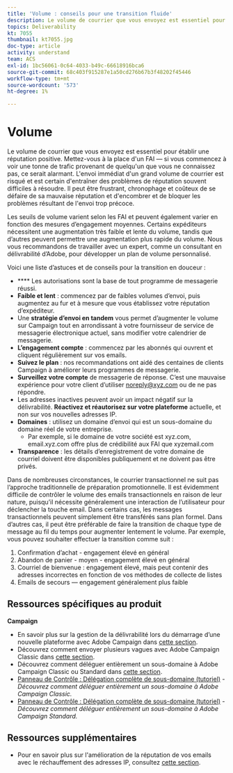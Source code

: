 ```yaml
---
title: 'Volume : conseils pour une transition fluide'
description: Le volume de courrier que vous envoyez est essentiel pour établir une réputation positive. Apprenez ce que vous pouvez faire pour une transition fluide.
topics: Deliverability
kt: 7055
thumbnail: kt7055.jpg
doc-type: article
activity: understand
team: ACS
exl-id: 1bc56061-0c64-4033-b49c-66618916bca6
source-git-commit: 68c403f915287e1a50cd276b67b3f48202f45446
workflow-type: tm+mt
source-wordcount: '573'
ht-degree: 1%

---
```


# Volume

Le volume de courrier que vous envoyez est essentiel pour établir une réputation positive. Mettez-vous à la place d&#39;un FAI — si vous commencez à voir une tonne de trafic provenant de quelqu&#39;un que vous ne connaissez pas, ce serait alarmant. L&#39;envoi immédiat d&#39;un grand volume de courrier est risqué et est certain d&#39;entraîner des problèmes de réputation souvent difficiles à résoudre. Il peut être frustrant, chronophage et coûteux de se défaire de sa mauvaise réputation et d&#39;encombrer et de bloquer les problèmes résultant de l&#39;envoi trop précoce.

Les seuils de volume varient selon les FAI et peuvent également varier en fonction des mesures d’engagement moyennes. Certains expéditeurs nécessitent une augmentation très faible et lente du volume, tandis que d’autres peuvent permettre une augmentation plus rapide du volume. Nous vous recommandons de travailler avec un expert, comme un consultant en délivrabilité d’Adobe, pour développer un plan de volume personnalisé.

Voici une liste d’astuces et de conseils pour la transition en douceur :

* **** Les autorisations sont la base de tout programme de messagerie réussi.
* **Faible et lent**  : commencez par de faibles volumes d’envoi, puis augmentez au fur et à mesure que vous établissez votre réputation d’expéditeur.
* Une **stratégie d’envoi en tandem** vous permet d’augmenter le volume sur Campaign tout en arrondissant à votre fournisseur de service de messagerie électronique actuel, sans modifier votre calendrier de messagerie.
* **L’engagement compte**  : commencez par les abonnés qui ouvrent et cliquent régulièrement sur vos emails.
* **Suivez le plan**  : nos recommandations ont aidé des centaines de clients Campaign à améliorer leurs programmes de messagerie.
* **Surveillez votre compte** de messagerie de réponse. C’est une mauvaise expérience pour votre client d’utiliser noreply@xyz.com ou de ne pas répondre.
* Les adresses inactives peuvent avoir un impact négatif sur la délivrabilité. **Réactivez et réautorisez sur votre plateforme** actuelle, et non sur vos nouvelles adresses IP.
* **Domaines**  : utilisez un domaine d’envoi qui est un sous-domaine du domaine réel de votre entreprise.
   * Par exemple, si le domaine de votre société est xyz.com, email.xyz.com offre plus de crédibilité aux FAI que xyzemail.com
* **Transparence**  : les détails d’enregistrement de votre domaine de courriel doivent être disponibles publiquement et ne doivent pas être privés.

Dans de nombreuses circonstances, le courrier transactionnel ne suit pas l’approche traditionnelle de préparation promotionnelle. Il est évidemment difficile de contrôler le volume des emails transactionnels en raison de leur nature, puisqu’il nécessite généralement une interaction de l’utilisateur pour déclencher la touche email. Dans certains cas, les messages transactionnels peuvent simplement être transférés sans plan formel. Dans d’autres cas, il peut être préférable de faire la transition de chaque type de message au fil du temps pour augmenter lentement le volume. Par exemple, vous pouvez souhaiter effectuer la transition comme suit :

1. Confirmation d’achat - engagement élevé en général
2. Abandon de panier - moyen - engagement élevé en général
3. Courriel de bienvenue : engagement élevé, mais peut contenir des adresses incorrectes en fonction de vos méthodes de collecte de listes
4. Emails de secours — engagement généralement plus faible

## Ressources spécifiques au produit

**Campaign**

* En savoir plus sur la gestion de la délivrabilité lors du démarrage d’une nouvelle plateforme avec Adobe Campaign dans [cette section](/help/additional-resources/ac-starting-new-platform.md).
* Découvrez comment envoyer plusieurs vagues avec Adobe Campaign Classic dans [cette section](https://experienceleague.adobe.com/docs/campaign-classic/using/sending-messages/key-steps-when-creating-a-delivery/steps-sending-the-delivery.html#sending-using-multiple-waves).
* Découvrez comment déléguer entièrement un sous-domaine à Adobe Campaign Classic ou Standard dans [cette section](/help/additional-resources/ac-domain-name-setup.md).
* [Panneau de Contrôle : Délégation complète de sous-domaine (tutoriel)](https://experienceleague.adobe.com/docs/campaign-classic-learn/control-panel/subdomains-and-certificates/subdomain-delegation.html)  -  *Découvrez comment déléguer entièrement un sous-domaine à Adobe Campaign Classic.*
* [Panneau de Contrôle : Délégation complète de sous-domaine (tutoriel)](https://experienceleague.adobe.com/docs/campaign-standard-learn/control-panel/subdomains-and-certificates/subdomain-delegation.html)  -  *Découvrez comment déléguer entièrement un sous-domaine à Adobe Campaign Standard.*

## Ressources supplémentaires

* Pour en savoir plus sur l&#39;amélioration de la réputation de vos emails avec le réchauffement des adresses IP, consultez [cette section](/help/additional-resources/increase-reputation-with-ip-warming.md).
